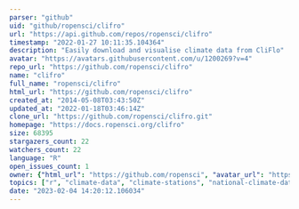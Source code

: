 ```yaml
---
parser: "github"
uid: "github/ropensci/clifro"
url: "https://api.github.com/repos/ropensci/clifro"
timestamp: "2022-01-27 10:11:35.104364"
description: "Easily download and visualise climate data from CliFlo"
avatar: "https://avatars.githubusercontent.com/u/1200269?v=4"
repo_url: "https://github.com/ropensci/clifro"
name: "clifro"
full_name: "ropensci/clifro"
html_url: "https://github.com/ropensci/clifro"
created_at: "2014-05-08T03:43:50Z"
updated_at: "2022-01-18T03:46:14Z"
clone_url: "https://github.com/ropensci/clifro.git"
homepage: "https://docs.ropensci.org/clifro"
size: 68395
stargazers_count: 22
watchers_count: 22
language: "R"
open_issues_count: 1
owner: {"html_url": "https://github.com/ropensci", "avatar_url": "https://avatars.githubusercontent.com/u/1200269?v=4", "login": "ropensci", "type": "Organization"}
topics: ["r", "climate-data", "climate-stations", "national-climate-database", "zealand", "kml", "windrose", "weather", "rstats", "r-package", "api", "cliflo", "climate", "data", "opensci", "rain", "temperature", "wind", "data-access"]
date: "2023-02-04 14:20:12.106034"
---
```

